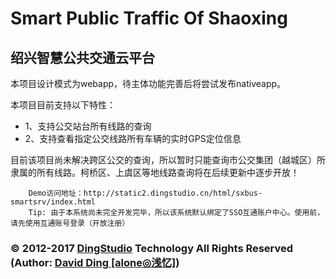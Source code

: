 # Smart Public Traffic Of Shaoxing
## 绍兴智慧公共交通云平台

本项目设计模式为webapp，待主体功能完善后将尝试发布nativeapp。

本项目目前支持以下特性：
- 1、支持公交站台所有线路的查询
- 2、支持查看指定公交线路所有车辆的实时GPS定位信息

目前该项目尚未解决跨区公交的查询，所以暂时只能查询市公交集团（越城区）所隶属的所有线路。柯桥区、上虞区等地线路查询将在后续更新中逐步开放！

        Demo访问地址：http://static2.dingstudio.cn/html/sxbus-smartsrv/index.html
        Tip: 由于本系统尚未完全开发完毕，所以该系统默认绑定了SSO互通账户中心。使用前，请先使用互通账号登录（开放注册）

### &copy; 2012-2017 <a href="http://www.dingstudio.cn" target="_blank">DingStudio</a> Technology All Rights Reserved (Author: <a href="http://954759397.qzone.qq.com" target="_blank">David Ding [alone◎浅忆]</a>)
